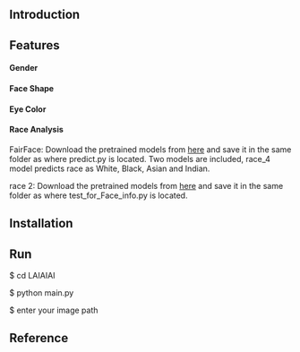 ## Introduction

## Features

#### Gender

#### Face Shape

#### Eye Color

#### Race Analysis
FairFace:
Download the pretrained models from [here](https://drive.google.com/file/d/1n7L6mZjf9JeZqDiUL8SvdqY_kJeefhzO/view?usp=sharing) and save it in the same folder as where predict.py is located. Two models are included, race_4 model predicts race as White, Black, Asian and Indian.

race 2:
Download the pretrained models from [here](https://drive.google.com/file/d/1aJYpSF34_G-Hybrq6HRKDQ6FVjn2ZGzq/view?usp=sharing) and save it in the same folder as where test_for_Face_info.py is located. 

## Installation

## Run

  $  cd LAIAIAI
   
  $  python main.py
   
  $  enter your image path

## Reference
